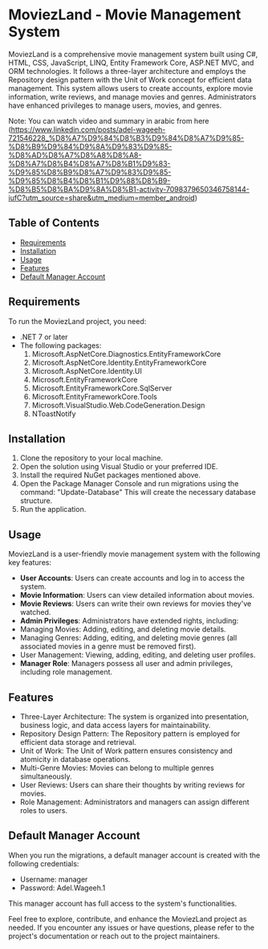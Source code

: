 # MoviezLand - Movie Management System

MoviezLand is a comprehensive movie management system built using C#, HTML, CSS, JavaScript, LINQ, Entity Framework Core, ASP.NET MVC, and ORM technologies. It follows a three-layer architecture and employs the Repository design pattern with the Unit of Work concept for efficient data management. This system allows users to create accounts, explore movie information, write reviews, and manage movies and genres. Administrators have enhanced privileges to manage users, movies, and genres.

Note: You can watch video and summary in arabic from here (https://www.linkedin.com/posts/adel-wageeh-721546228_%D8%A7%D9%84%D8%B3%D9%84%D8%A7%D9%85-%D8%B9%D9%84%D9%8A%D9%83%D9%85-%D8%AD%D8%A7%D8%A8%D8%A8-%D8%A7%D8%B4%D8%A7%D8%B1%D9%83-%D9%85%D8%B9%D8%A7%D9%83%D9%85-%D9%85%D8%B4%D8%B1%D9%88%D8%B9-%D8%B5%D8%BA%D9%8A%D8%B1-activity-7098379650346758144-iufC?utm_source=share&utm_medium=member_android)

## Table of Contents

- [Requirements](#requirements)
- [Installation](#installation)
- [Usage](#usage)
- [Features](#features)
- [Default Manager Account](#default-manager-account)

## Requirements

To run the MoviezLand project, you need:

- .NET 7 or later
- The following packages:
  1. Microsoft.AspNetCore.Diagnostics.EntityFrameworkCore
  2. Microsoft.AspNetCore.Identity.EntityFrameworkCore
  3. Microsoft.AspNetCore.Identity.UI
  4. Microsoft.EntityFrameworkCore
  5. Microsoft.EntityFrameworkCore.SqlServer
  6. Microsoft.EntityFrameworkCore.Tools
  7. Microsoft.VisualStudio.Web.CodeGeneration.Design
  8. NToastNotify

## Installation

1. Clone the repository to your local machine.
2. Open the solution using Visual Studio or your preferred IDE.
3. Install the required NuGet packages mentioned above.
4. Open the Package Manager Console and run migrations using the command: "Update-Database"
This will create the necessary database structure.
5. Run the application.

## Usage

MoviezLand is a user-friendly movie management system with the following key features:

- **User Accounts**: Users can create accounts and log in to access the system.
- **Movie Information**: Users can view detailed information about movies.
- **Movie Reviews**: Users can write their own reviews for movies they've watched.
- **Admin Privileges**: Administrators have extended rights, including:
- Managing Movies: Adding, editing, and deleting movie details.
- Managing Genres: Adding, editing, and deleting movie genres (all associated movies in a genre must be removed first).
- User Management: Viewing, adding, editing, and deleting user profiles.
- **Manager Role**: Managers possess all user and admin privileges, including role management.

## Features

- Three-Layer Architecture: The system is organized into presentation, business logic, and data access layers for maintainability.
- Repository Design Pattern: The Repository pattern is employed for efficient data storage and retrieval.
- Unit of Work: The Unit of Work pattern ensures consistency and atomicity in database operations.
- Multi-Genre Movies: Movies can belong to multiple genres simultaneously.
- User Reviews: Users can share their thoughts by writing reviews for movies.
- Role Management: Administrators and managers can assign different roles to users.

## Default Manager Account

When you run the migrations, a default manager account is created with the following credentials:

- Username: manager
- Password: Adel.Wageeh.1

This manager account has full access to the system's functionalities.

Feel free to explore, contribute, and enhance the MoviezLand project as needed. If you encounter any issues or have questions, please refer to the project's documentation or reach out to the project maintainers.

